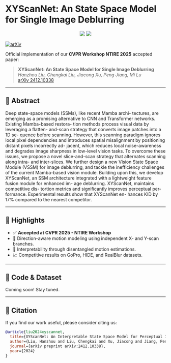 # XYScanNet: An State Space Model for Single Image Deblurring

<p align="center">
  <img src="https://img.shields.io/badge/CVPR--NTIRE%202025-Accepted-brightgreen.svg">
  <img src="https://img.shields.io/badge/arXiv-2412.10338-blue">
</p>

[![arXiv](https://img.shields.io/badge/arXiv-2412.10338-b31b1b.svg)](https://arxiv.org/abs/2412.10338)

Official implementation of our **CVPR Workshop NTIRE 2025** accepted paper:

> **XYScanNet: An State Space Model for Single Image Deblurring**  
> *Hanzhou Liu, Chengkai Liu, Jiacong Xu, Peng Jiang, Mi Lu*  
> [arXiv 2412.10338](https://arxiv.org/abs/2412.10338)

---

## 📝 Abstract

Deep state-space models (SSMs), like recent Mamba archi-
tectures, are emerging as a promising alternative to CNN
and Transformer networks. Existing Mamba-based restora-
tion methods process visual data by leveraging a flatten-
and-scan strategy that converts image patches into a 1D se-
quence before scanning. However, this scanning paradigm
ignores local pixel dependencies and introduces spatial
misalignment by positioning distant pixels incorrectly ad-
jacent, which reduces local noise-awareness and degrades
image sharpness in low-level vision tasks. To overcome
these issues, we propose a novel slice-and-scan strategy
that alternates scanning along intra- and inter-slices. We
further design a new Vision State Space Module (VSSM)
for image deblurring, and tackle the inefficiency challenges
of the current Mamba-based vision module. Building upon
this, we develop XYScanNet, an SSM architecture integrated
with a lightweight feature fusion module for enhanced im-
age deblurring. XYScanNet, maintains competitive dis-
tortion metrics and significantly improves perceptual per-
formance. Experimental results show that XYScanNet en-
hances KID by 17% compared to the nearest competitor.

---

## 🚀 Highlights

- ✅ **Accepted at CVPR 2025 - NTIRE Workshop**
- 📐 Direction-aware motion modeling using independent X- and Y-scan branches.
- 🔬 Interpretability through disentangled motion estimations.
- 📈 Competitive results on GoPro, HIDE, and RealBlur datasets.

---

## 📁 Code & Dataset

Coming soon! Stay tuned.

---

## 📖 Citation

If you find our work useful, please consider citing us:

```bibtex
@article{liu2024xyscannet,
  title={XYScanNet: An Interpretable State Space Model for Perceptual Image Deblurring},
  author={Liu, Hanzhou and Liu, Chengkai and Xu, Jiacong and Jiang, Peng and Lu, Mi},
  journal={arXiv preprint arXiv:2412.10338},
  year={2024}
}
